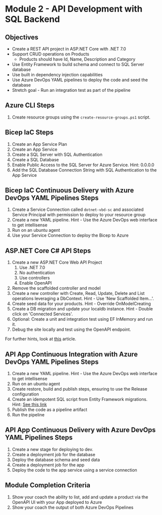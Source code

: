 # Module 2 - API Development with SQL Backend

## Objectives
- Create a REST API project in ASP.NET Core with .NET 7.0
- Support CRUD operations on Products
    - Products should have Id, Name, Description and Category
- Use Entity Framework to build schema and connect to SQL Server database
- Use built in dependency injection capabilities
- Use Azure DevOps  YAML pipelines to deploy the code and seed the database
- Stretch goal - Run an integration test as part of the pipeline

## Azure CLI Steps
1. Create resource groups using the `create-resource-groups.ps1` script.

## Bicep IaC Steps
1. Create an App Service Plan
1. Create an App Service
1. Create a SQL Server with SQL Authentication
1. Create a SQL Database
1. Enable Public Access to the SQL Server for Azure Service. Hint: 0.0.0.0
1. Add the SQL Database Connection String with SQL Authentication to the App Service

## Bicep IaC Continuous Delivery with Azure DevOps YAML Pipelines Steps
1. Create a Service Connection called `dotnet-vbd-sc` and associated Service Principal with permission to deploy to your resource group
1. Create a new YAML pipeline. Hint - Use the Azure DevOps web interface to get intellisense
1. Run on an ubuntu agent
1. Use your Service Connection to deploy the Bicep to Azure

## ASP.NET Core C# API Steps
1. Create a new ASP.NET Core Web API Project
    1. Use .NET 7.0
    1. No authentication
    1. Use controllers
    1. Enable OpenAPI
1. Remove the scaffolded controller and model
1. Create a new controller with Create, Read, Update, Delete and List operations leveraging a DbContext. Hint - Use 'New Scaffolded Item...'.
1. Create seed data for your products. Hint - Override OnModelCreating
1. Create a DB migration and update your localdb instance. Hint - Double click on 'Connected Services'.
1. Optional: Create a unit and integration test using EF InMemory and run it.
1. Debug the site locally and test using the OpenAPI endpoint.

For further hints, look at [this](https://devblogs.microsoft.com/visualstudio/web-api-development-in-visual-studio-2022) article.

## API App Continuous Integration with Azure DevOps YAML Pipelines Steps
1. Create a new YAML pipeline. Hint - Use the Azure DevOps web interface to get intellisense
1. Run on an ubuntu agent
1. Create restore, build and publish steps, ensuring to use the Release configuration
1. Create an idempotent SQL script from Entity Framework migrations. Hint: [See this link](https://learn.microsoft.com/en-us/ef/core/managing-schemas/migrations/applying?tabs=dotnet-core-cli#idempotent-sql-scripts)
1. Publish the code as a pipeline artifact 
1. Run the pipeline

## API App Continuous Delivery with Azure DevOps YAML Pipelines Steps
1. Create a new stage for deploying to dev.
1. Create a deployment job for the database
1. Deploy the database schema and seed data
1. Create a deployment job for the app
1. Deploy the code to the app service using a service connection

## Module Completion Criteria
1. Show your coach the ability to list, add and update a product via the OpenAPI UI with your App deployed to Azure
1. Show your coach the output of both Azure DevOps Pipelines